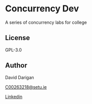 # Concurrency Dev

A series of concurrency labs for college

## License

GPL-3.0

## Author

David Darigan

C00263218@setu.ie

[Linkedin](https://www.linkedin.com/in/daviddarigan/)
